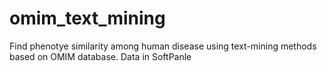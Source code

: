 omim_text_mining
================

Find phenotye similarity among human disease using text-mining methods based on OMIM database.
Data in SoftPanle
